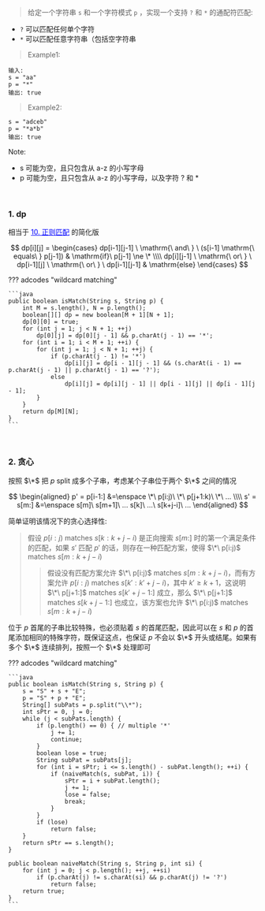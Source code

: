 <!-- prettier-ignore-start -->

> 给定一个字符串 `s` 和一个字符模式 `p` ，实现一个支持 `?` 和 `*` 的通配符匹配:
>
- `?` 可以匹配任何单个字符
- `*` 可以匹配任意字符串（包括空字符串
>
> Example1:
```
输入:
s = "aa"
p = "*"
输出: true
```
> Example2:
```
s = "adceb"
p = "*a*b"
输出: true
```
Note:
>
-   s 可能为空，且只包含从 a-z 的小写字母
-   p 可能为空，且只包含从 a-z 的小写字母，以及字符 ? 和 *

<!-- prettier-ignore-end -->

<br>

### 1. dp

相当于 <a href="../10_regular_exp_matching" style="color:blue">10. 正则匹配</a> 的简化版

$$
dp[i][j] =
\begin{cases}
dp[i-1][j-1] \ \mathrm{\ and\ } \ (s[i-1] \mathrm{\ equals\ } p[j-1]) & \mathrm{if}\ p[j-1] \ne \* \\\\
dp[i][j-1] \ \mathrm{\ or\ } \ dp[i-1][j] \ \mathrm{\ or\ } \ dp[i-1][j-1] & \mathrm{else}
\end{cases}
$$

??? adcodes "wildcard matching"

    ```java
    public boolean isMatch(String s, String p) {
        int M = s.length(), N = p.length();
        boolean[][] dp = new boolean[M + 1][N + 1];
        dp[0][0] = true;
        for (int j = 1; j < N + 1; ++j)
            dp[0][j] = dp[0][j - 1] && p.charAt(j - 1) == '*';
        for (int i = 1; i < M + 1; ++i) {
            for (int j = 1; j < N + 1; ++j) {
                if (p.charAt(j - 1) != '*')
                    dp[i][j] = dp[i - 1][j - 1] && (s.charAt(i - 1) == p.charAt(j - 1) || p.charAt(j - 1) == '?');
                else
                    dp[i][j] = dp[i][j - 1] || dp[i - 1][j] || dp[i - 1][j - 1];
            }
        }
        return dp[M][N];
    }
    ```

<br>

### 2. 贪心

按照 $\*$ 把 $p$ split 成多个子串，考虑某个子串位于两个 $\*$ 之间的情况

$$
\begin{aligned}
p' = p[i-1:] &=\enspace \*\ p[i:j)\ \*\ p[j+1:k)\ \*\ ... \\\\
s' = s[m:] &=\enspace s[m]\ s[m+1]\ ... s[k]\ ...\ s[k+j-i]\ ...
\end{aligned}
$$

简单证明该情况下的贪心选择性:

> <ktb></ktb>
> 假设 $p[i:j)$ matches $s[k:k+j-i)$ 是正向搜索 $s[m:]$ 时的第一个满足条件的匹配，如果 $s'$ 匹配 $p'$ 的话，则存在一种匹配方案，使得 $\*\ p[i:j)$ matches $s[m:k+j-i)$
>
> > 假设没有匹配方案允许 $\*\ p[i:j)$ matches $s[m:k+j-i)$，而有方案允许 $p[i:j)$ matches $s[k':k'+j-i)$，其中 $k'\geq k+1$，这说明 $\*\ p[j+1:]$ matches $s[k'+j-1:]$ 成立，那么 $\*\ p[j+1:]$ matches $s[k+j-1:]$ 也成立，该方案也允许 $\*\ p[i:j)$ matches $s[m:k+j-i)$

位于 $p$ 首尾的子串比较特殊，也必须贴着 $s$ 的首尾匹配，因此可以在 $s$ 和 $p$ 的首尾添加相同的特殊字符，既保证这点，也保证 $p$ 不会以 $\*$ 开头或结尾。如果有多个 $\*$ 连续排列，按照一个 $\*$ 处理即可

??? adcodes "wildcard matching"

    ```java
    public boolean isMatch(String s, String p) {
        s = "S" + s + "E";
        p = "S" + p + "E";
        String[] subPats = p.split("\\*");
        int sPtr = 0, j = 0;
        while (j < subPats.length) {
            if (p.length() == 0) { // multiple '*'
                j += 1;
                continue;
            }
            boolean lose = true;
            String subPat = subPats[j];
            for (int i = sPtr; i <= s.length() - subPat.length(); ++i) {
                if (naiveMatch(s, subPat, i)) {
                    sPtr = i + subPat.length();
                    j += 1;
                    lose = false;
                    break;
                }
            }
            if (lose)
                return false;
        }
        return sPtr == s.length();
    }

    public boolean naiveMatch(String s, String p, int si) {
        for (int j = 0; j < p.length(); ++j, ++si)
            if (p.charAt(j) != s.charAt(si) && p.charAt(j) != '?')
                return false;
        return true;
    }
    ```
